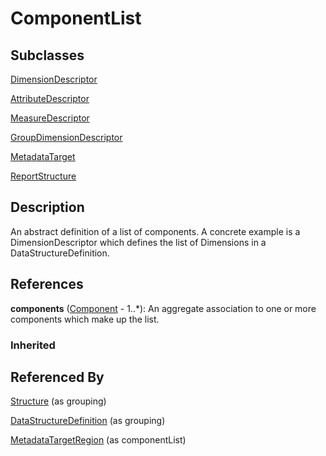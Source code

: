 
# ComponentList



## Subclasses

[DimensionDescriptor](../DataStructureDefinitions/DimensionDescriptor.md)

[AttributeDescriptor](../DataStructureDefinitions/AttributeDescriptor.md)

[MeasureDescriptor](../DataStructureDefinitions/MeasureDescriptor.md)

[GroupDimensionDescriptor](../DataStructureDefinitions/GroupDimensionDescriptor.md)

[MetadataTarget](../MetadataStructureDefinitions/MetadataTarget.md)

[ReportStructure](../MetadataStructureDefinitions/ReportStructure.md)



## Description

An abstract definition of a list of components. A concrete example is a DimensionDescriptor which defines the list of Dimensions in a DataStructureDefinition.




## References

**components** ([Component](Component.md) - 1..*): An aggregate association to one or more components which make up the list.

### Inherited



## Referenced By

[Structure](Structure.md) (as grouping)

[DataStructureDefinition](../DataStructureDefinitions/DataStructureDefinition.md) (as grouping)

[MetadataTargetRegion](../Constraints/MetadataTargetRegion.md) (as componentList)


